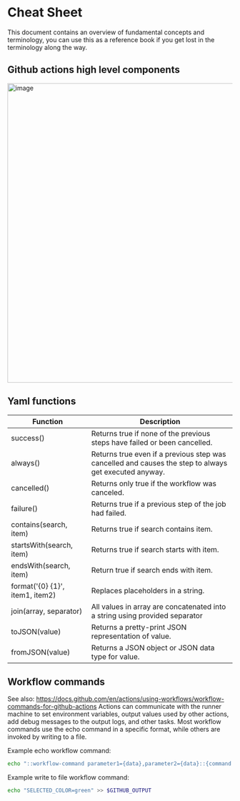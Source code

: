 # Cheat Sheet

This document contains an overview of fundamental concepts and terminology, you can use this as a reference book if you get lost in the terminology along the way.

## Github actions high level components

<img width="671" alt="image" src="https://user-images.githubusercontent.com/10853833/216319332-3d5529e8-abfc-4dab-b9b7-e55c4cba99e5.png">

## Yaml functions

| Function                        | Description                                                                                           |
|---------------------------------|-------------------------------------------------------------------------------------------------------|
| success()                       | Returns true if none of the previous steps have failed or been cancelled.                             |
| always()                        | Returns true even if a previous step was cancelled and causes the step to always get executed anyway. |
| cancelled()                     | Returns only true if the workflow was canceled.                                                       |
| failure()                       | Returns true if a previous step of the job had failed.                                                |
| contains(search, item)          | Returns true if search contains item.                                                                 |
| startsWith(search, item)        | Returns true if search starts with item.                                                              |
| endsWith(search, item)          | Return true if search ends with item.                                                                 |
| format('{0} {1}', item1, item2) | Replaces placeholders in a string.                                                                    |
| join(array, separator)          | All values in array are concatenated into a string using provided separator                           |
| toJSON(value)                   | Returns a pretty-print JSON representation of value.                                                  |
| fromJSON(value)                 | Returns a JSON object or JSON data type for value.                                                    |

## Workflow commands

See also:
https://docs.github.com/en/actions/using-workflows/workflow-commands-for-github-actions
Actions can communicate with the runner machine to set environment variables, output values used by other actions, add debug messages to the output logs, and other tasks.
Most workflow commands use the echo command in a specific format, while others are invoked by writing to a file.

Example echo workflow command:
```bash
echo "::workflow-command parameter1={data},parameter2={data}::{command value}"
```
Example write to file workflow command:
```bash
echo "SELECTED_COLOR=green" >> $GITHUB_OUTPUT
```
